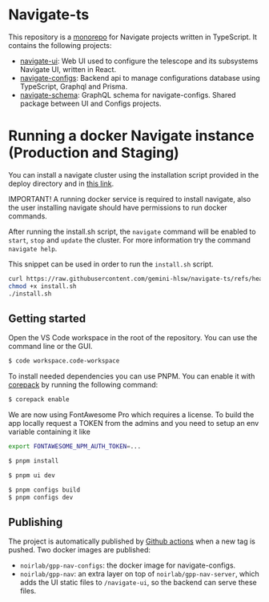 # Navigate-ts

This repository is a [monorepo](https://monorepo.tools/) for Navigate projects written in TypeScript. It contains the following projects:

- [navigate-ui](./packages/ui): Web UI used to configure the telescope and its subsystems Navigate UI, written in React.
- [navigate-configs](./packages/configs): Backend api to manage configurations database using TypeScript, Graphql and Prisma.
- [navigate-schema](./packages/schema): GraphQL schema for navigate-configs. Shared package between UI and Configs projects.

# Running a docker Navigate instance (Production and Staging)

You can install a navigate cluster using the installation script provided in the deploy directory and in [this link](https://raw.githubusercontent.com/gemini-hlsw/navigate-ts/refs/heads/main/deploy/install.sh).

IMPORTANT!
A running docker service is required to install navigate, also the user installing navigate should have permissions to run docker commands.

After running the install.sh script, the `navigate` command will be enabled to `start`, `stop` and `update` the cluster. For more information try the command `navigate help`.

This snippet can be used in order to run the `install.sh` script.

```bash
curl https://raw.githubusercontent.com/gemini-hlsw/navigate-ts/refs/heads/main/deploy/install.sh >install.sh
chmod +x install.sh
./install.sh
```

## Getting started

Open the VS Code workspace in the root of the repository. You can use the command line or the GUI.

```bash
$ code workspace.code-workspace
```

To install needed dependencies you can use PNPM. You can enable it with [corepack](https://nodejs.org/api/corepack.html) by running the following command:

```bash
$ corepack enable
```

We are now using FontAwesome Pro which requires a license. To build the app locally request a TOKEN
from the admins and you need to setup an env variable containing it like

```bash
export FONTAWESOME_NPM_AUTH_TOKEN=...
```

```bash
$ pnpm install

$ pnpm ui dev

$ pnpm configs build
$ pnpm configs dev
```

## Publishing

The project is automatically published by [Github actions](./.github/workflows/node.js.yml) when a new tag is pushed. Two docker images are published:

- `noirlab/gpp-nav-configs`: the docker image for navigate-configs.
- `noirlab/gpp-nav`: an extra layer on top of `noirlab/gpp-nav-server`, which adds the UI static files to `/navigate-ui`, so the backend can serve these files.
